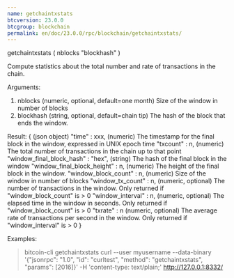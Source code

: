 ```yaml
---
name: getchaintxstats
btcversion: 23.0.0
btcgroup: blockchain
permalink: en/doc/23.0.0/rpc/blockchain/getchaintxstats/
---
```


getchaintxstats ( nblocks "blockhash" )

Compute statistics about the total number and rate of transactions in the chain.

Arguments:
1. nblocks      (numeric, optional, default=one month) Size of the window in number of blocks
2. blockhash    (string, optional, default=chain tip) The hash of the block that ends the window.

Result:
{                                       (json object)
  "time" : xxx,                         (numeric) The timestamp for the final block in the window, expressed in UNIX epoch time
  "txcount" : n,                        (numeric) The total number of transactions in the chain up to that point
  "window_final_block_hash" : "hex",    (string) The hash of the final block in the window
  "window_final_block_height" : n,      (numeric) The height of the final block in the window.
  "window_block_count" : n,             (numeric) Size of the window in number of blocks
  "window_tx_count" : n,                (numeric, optional) The number of transactions in the window. Only returned if "window_block_count" is > 0
  "window_interval" : n,                (numeric, optional) The elapsed time in the window in seconds. Only returned if "window_block_count" is > 0
  "txrate" : n                          (numeric, optional) The average rate of transactions per second in the window. Only returned if "window_interval" is > 0
}

Examples:
> bitcoin-cli getchaintxstats 
> curl --user myusername --data-binary '{"jsonrpc": "1.0", "id": "curltest", "method": "getchaintxstats", "params": [2016]}' -H 'content-type: text/plain;' http://127.0.0.1:8332/


